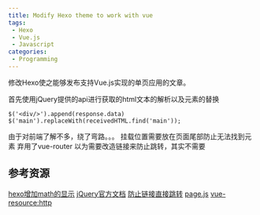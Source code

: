 ```yaml
---
title: Modify Hexo theme to work with vue
tags:
 - Hexo
 - Vue.js
 - Javascript
categories:
 - Programming
---
```

修改Hexo使之能够发布支持Vue.js实现的单页应用的文章。
<!-- More -->

首先使用jQuery提供的api进行获取的html文本的解析以及元素的替换
```
$('<div/>').append(response.data)
$('main').replaceWith(receivedHTML.find('main'));
```
由于对前端了解不多，绕了弯路。。。
挂载位置需要放在页面尾部防止无法找到元素
弃用了vue-router
以为需要改造链接来防止跳转，其实不需要

## 参考资源
[hexo增加math的显示](http://ranler.github.io/2013/12/31/hexo-math/)
[jQuery官方文档](http://api.jquery.com/)
[防止链接直接跳转](https://github.com/vuejs/vue-router/issues/48)
[page.js](https://github.com/visionmedia/page.js)
[vue-resource:http](https://github.com/vuejs/vue-resource/blob/master/docs/http.md)